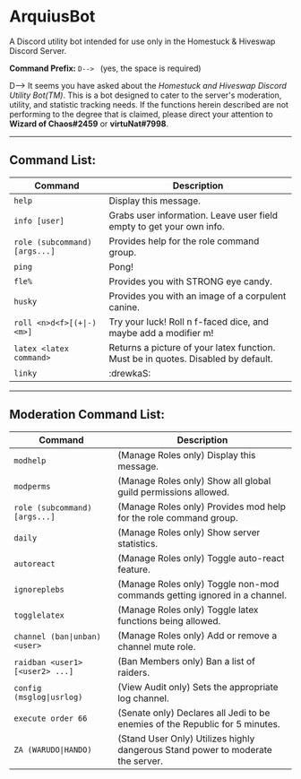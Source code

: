 ArquiusBot
=========================================================================================================================
A Discord utility bot intended for use only in the Homestuck &amp; Hiveswap Discord Server.

**Command Prefix:** `D--> ` (yes, the space is required)

D--> It seems you have asked about the *Homestuck and Hiveswap Discord Utility Bot(TM)*.
This is a bot designed to cater to the server's moderation, utility, and statistic 
tracking needs. If the functions herein described are not performing to the degree 
that is claimed, please direct your attention to **Wizard of Chaos#2459** or **virtuNat#7998**.

-------------------------------------------------------------------------------------------------------------------------
Command List:
-------------------------------------------------------------------------------------------------------------------------

| Command                           | Description                                                                       |
| --------------------------------- | --------------------------------------------------------------------------------- |
| `help`                            | Display this message.                                                             |
| `info [user]`                     | Grabs user information. Leave user field empty to get your own info.              |
| `role (subcommand) [args...]`     | Provides help for the role command group.                                         |
| `ping`                            | Pong!                                                                             |
| `fle%`                            | Provides you with STRONG eye candy.                                               |
| `husky`                           | Provides you with an image of a corpulent canine.                                 |
| `roll <n>d<f>[(+\|-)<m>]`         | Try your luck! Roll n f-faced dice, and maybe add a modifier m!                   |
| `latex <latex command>`           | Returns a picture of your latex function. Must be in quotes. Disabled by default. |
| `linky`                           | :drewkaS:                                                                         |
-------------------------------------------------------------------------------------------------------------------------
Moderation Command List:
-------------------------------------------------------------------------------------------------------------------------

| Command                           | Description                                                                       |
| --------------------------------- | --------------------------------------------------------------------------------- |
| `modhelp`                         | (Manage Roles only) Display this message.                                         |
| `modperms`                        | (Manage Roles only) Show all global guild permissions allowed.                    |
| `role (subcommand) [args...]`     | (Manage Roles only) Provides mod help for the role command group.                 |
| `daily`                           | (Manage Roles only) Show server statistics.                                       |
| `autoreact`                       | (Manage Roles only) Toggle auto-react feature.                                    |
| `ignoreplebs`                     | (Manage Roles only) Toggle non-mod commands getting ignored in a channel.         |
| `togglelatex`                     | (Manage Roles only) Toggle latex functions being allowed.                         |             
| `channel (ban\|unban) <user>`     | (Manage Roles only) Add or remove a channel mute role.                            |
| `raidban <user1> [<user2> ...]`   | (Ban Members only) Ban a list of raiders.                                         |
| `config (msglog\|usrlog)`         | (View Audit only) Sets the appropriate log channel.                               |
| `execute order 66`                | (Senate only) Declares all Jedi to be enemies of the Republic for 5 minutes.      |
| `ZA (WARUDO\|HANDO)`              | (Stand User Only) Utilizes highly dangerous Stand power to moderate the server.   |
